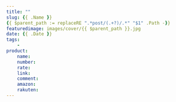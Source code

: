 ```yaml
---
title: ""
slug: {{ .Name }}
{{ $parent_path := replaceRE ".*post/(.+?)/.*" "$1" .Path -}}
featuredimage: images/cover/{{ $parent_path }}.jpg
date: {{ .Date }}
tags:
    -
product:
    name: 
    number: 
    rate: 
    link: 
    comment: 
    amazon: 
    rakuten: 
---
```


<!--more-->

##
